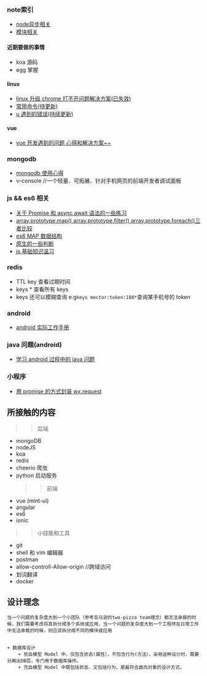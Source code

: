 ### note索引
+ [node异步相关](./node/node异步相关.md)
+ [模块相关](https://github.com/cmdreay/note/issues/21)
#### 近期要做的事情

- koa 源码
- egg 掌握

#### linux

- [linux 升级 chrome 打不开问题解决方案(已失效)](https://github.com/cmdreay/note/blob/master/essay/linux/linux_chrome_pro.md)
- [常用命令(待更新)](https://github.com/cmdreay/note/tree/master/essay/linux)
- [u 遇到的错误(持续更新)](https://github.com/cmdreay/note/blob/master/essay/linux/error.md)

#### vue

- [vue 开发遇到的问题 心得和解决方案~~](https://github.com/cmdreay/note/blob/master/essay/day11_14.md)

### mongodb

- [mongodb 使用心得](https://github.com/cmdreay/note/blob/master/mongodb/day11_14.md)
- v-console //一个轻量、可拓展、针对手机网页的前端开发者调试面板

### js && es6 相关

- [关于 Promise 和 async await 语法的一些练习](https://github.com/cmdreay/note/blob/master/essay/day11_20.md)
- [array.prototype.map() array.prototype.filter() array.prototype.foreach()三者比较](https://github.com/cmdreay/note/blob/master/essay/es6/day11_20.md)
- [es6 MAP 数据结构](https://github.com/cmdreay/note/blob/master/essay/node/day12_12.md)
- [原生的一些判断](https://github.com/cmdreay/note/blob/master/essay/es6/day4_24.md)
- [js 基础知识温习](./js/js.md)

### redis

- TTL key 查看过期时间
- keys \* 查看所有 keys
- keys 还可以模糊查询 e.g`keys mector:token:180*`查询某手机号的 token

### android

- [android 实际工作手册](https://github.com/cmdreay/note/blob/master/qs.md)

### java 问题(android)

- [学习 android 过程中的 java 问题](./java/android_java.md)

### 小程序

- [用 promise 的方式封装 wx.request](./node/request.js)

## 所接触的内容

> > 后端

- mongoDB
- nodeJS
- koa
- redis
- cheerio 爬虫
- python 启动服务
  > > 前端
- vue (mint-ui)
- angular
- es6
- ionic

> > 小技能和工具

- git
- shell 和 vim 编辑器
- postman
- allow-controll-Allow-origin //跨域访问
- 划词翻译
- docker

## 设计理念

    当一个问题的复杂度大到一个小团队（参考亚马逊的two-pizza team理念）都无法承接的时候，我们需要考虑将其拆分成多个系统或应用，当一个问题的复杂度大到一个工程师在日常工作中无法承载的时候，则应该拆分成不同的模块或应用


    + 数据库设计
        + 贫血模型 Model 中，仅包含状态(属性），不包含行为(方法），采用这种设计时，需要分离出DB层，专门用于数据库操作。
        + 充血模型 Model 中既包括状态，又包括行为，是最符合面向对象的设计方式。
